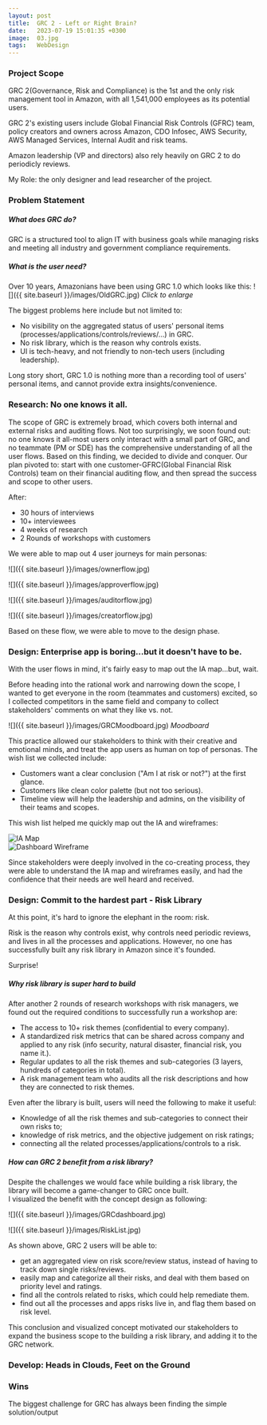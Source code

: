 ```yaml
---
layout: post
title:  GRC 2 - Left or Right Brain?
date:   2023-07-19 15:01:35 +0300
image:  03.jpg
tags:   WebDesign
---
```

### Project Scope

GRC 2(Governance, Risk and Compliance) is the 1st and the only risk management tool in Amazon, with all 1,541,000 employees as its potential users.

GRC 2's existing users include Global Financial Risk Controls (GFRC) team, policy creators and owners across Amazon, CDO Infosec, AWS Security, AWS Managed Services, Internal Audit and risk teams. 

Amazon leadership (VP and directors) also rely heavily on GRC 2 to do periodicly reviews.

My Role: the only designer and lead researcher of the project.



### Problem Statement

##### What does GRC do?

GRC is a structured tool to align IT with business goals while managing risks and meeting all industry and government compliance requirements.

##### What is the user need?

Over 10 years, Amazonians have been using GRC 1.0 which looks like this:
![]({{ site.baseurl }}/images/OldGRC.jpg)
*Click to enlarge*

The biggest problems here include but not limited to:
<ul>
<li>No visibility on the aggregated status of users' personal items (processes/applications/controls/reviews/...) in GRC.</li>
<li>No risk library, which is the reason why controls exists. </li>
<li>UI is tech-heavy, and not friendly to non-tech users (including leadership). </li>
</ul>

Long story short, GRC 1.0 is nothing more than a recording tool of users' personal items, and cannot provide extra insights/convenience.


### Research: No one knows it all.

The scope of GRC is extremely broad, which covers both internal and external risks and auditing flows. Not too surprisingly, we soon found out: no one knows it all-most users only interact with a small part of GRC, and no teammate (PM or SDE) has the comprehensive understanding of all the user flows. Based on this finding, we decided to divide and conquer. Our plan pivoted to: start with one customer-GFRC(Global Financial Risk Controls) team on their financial auditing flow, and then spread the success and scope to other users.

After:
* 30 hours of interviews
* 10+ interviewees
* 4 weeks of research
* 2 Rounds of workshops with customers 

We were able to map out 4 user journeys for main personas:

![]({{ site.baseurl }}/images/ownerflow.jpg)

![]({{ site.baseurl }}/images/approverflow.jpg)

![]({{ site.baseurl }}/images/auditorflow.jpg)

![]({{ site.baseurl }}/images/creatorflow.jpg)

Based on these flow, we were able to move to the design phase.


### Design: Enterprise app is boring...but it doesn't have to be.

With the user flows in mind, it's fairly easy to map out the IA map...but, wait.

Before heading into the rational work and narrowing down the scope, I wanted to get everyone in the room (teammates and customers) excited, so I collected competitors in the same field and company to collect stakeholders' comments on what they like vs. not.

![]({{ site.baseurl }}/images/GRCMoodboard.jpg)
*Moodboard*

This practice allowed our stakeholders to think with their creative and emotional minds, and treat the app users as human on top of personas.
The wish list we collected include:
* Customers want a clear conclusion ("Am I at risk or not?") at the first glance.
* Customers like clean color palette (but not too serious).
* Timeline view will help the leadership and admins, on the visibility of their teams and scopes.

This wish list helped me quickly map out the IA and wireframes:

 <div class="row">
  <div class="column left"><img src="{{ site.baseurl }}/images/GRCIAmap.jpg" alt="IA Map"></div>
  <div class="column right"><img src="{{ site.baseurl }}/images/Dashboardwire.jpg" alt="Dashboard Wireframe"></div>
</div> 

Since stakeholders were deeply involved in the co-creating process, they were able to understand the IA map and wireframes easily, and had the confidence that their needs are well heard and received.

### Design: Commit to the hardest part - Risk Library

At this point, it's hard to ignore the elephant in the room: risk.

Risk is the reason why controls exist, why controls need periodic reviews, and lives in all the processes and applications. 
However, no one has successfully built any risk library in Amazon since it's founded. 

Surprise!

##### Why risk library is super hard to build 

After another 2 rounds of research workshops with risk managers, we found out the required conditions to successfully run a workshop are:
* The access to 10+ risk themes (confidential to every company).
* A standardized risk metrics that can be shared across company and applied to any risk (info security, natural disaster, financial risk, you name it.).
* Regular updates to all the risk themes and sub-categories (3 layers, hundreds of categories in total).
* A risk management team who audits all the risk descriptions and how they are connected to risk themes.

Even after the library is built, users will need the following to make it useful:
* Knowledge of all the risk themes and sub-categories to connect their own risks to;
* knowledge of risk metrics, and the objective judgement on risk ratings;
* connecting all the related processes/applications/controls to a risk.

##### How can GRC 2 benefit from a risk library?

Despite the challenges we would face while building a risk library, the library will become a game-changer to GRC once built.  
I visualized the benefit with the concept design as following:

![]({{ site.baseurl }}/images/GRCdashboard.jpg)

![]({{ site.baseurl }}/images/RiskList.jpg)

As shown above, GRC 2 users will be able to:
* get an aggregated view on risk score/review status, instead of having to track down single risks/reviews. 
* easily map and categorize all their risks, and deal with them based on priority level and ratings.
* find all the controls related to risks, which could help remediate them. 
* find out all the processes and apps risks live in, and flag them based on risk level.

This conclusion and visualized concept motivated our stakeholders to expand the business scope to the building a risk library, and adding it to the GRC network.

### Develop: Heads in Clouds, Feet on the Ground



### Wins

The biggest challenge for GRC has always been finding the simple solution/output 